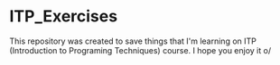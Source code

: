 # ITP_Exercises
This repository was created to save things that I'm learning on ITP (Introduction to Programing Techniques) course. I hope you enjoy it o/

